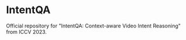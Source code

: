 # IntentQA
Official repository for "IntentQA: Context-aware Video Intent Reasoning" from ICCV 2023.
